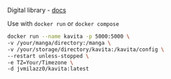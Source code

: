 Digital library - [docs](https://www.kavitareader.com/)

Use with `docker run` or `docker compose`

```sh
docker run --name kavita -p 5000:5000 \
-v /your/manga/directory:/manga \
-v /your/storage/directory/kavita:/kavita/config \
--restart unless-stopped \
-e TZ=Your/Timezone \
-d jvmilazz0/kavita:latest
```